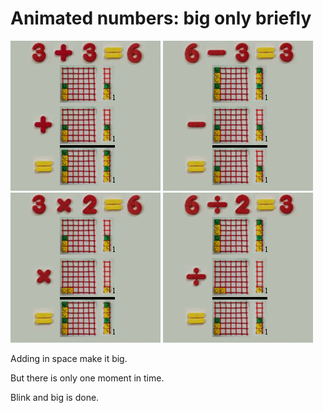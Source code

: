 # Animated numbers: big only briefly

![](../img/dynamic_d1_r_plus_240.gif)
![](../img/dynamic_d1_r_minus_240.gif)
![](../img/dynamic_d1_r_times_240.gif)
![](../img/dynamic_d1_r_div_240.gif)

Adding in space make it big.

But there is only one moment in time.

Blink and big is done.
